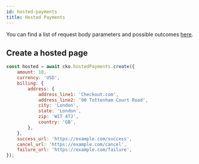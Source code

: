 ```yaml
---
id: hosted-payments
title: Hosted Payments
---
```



You can find a list of request body parameters and possible outcomes [here](https://api-reference.checkout.com/#tag/Hosted-Payments).

## Create a hosted page

```js
const hosted = await cko.hostedPayments.create({
    amount: 10,
    currency: 'USD',
    billing: {
        address: {
            address_line1: 'Checkout.com',
            address_line2: '90 Tottenham Court Road',
            city: 'London',
            state: 'London',
            zip: 'W1T 4TJ',
            country: 'GB',
        },
    },
    success_url: 'https://example.com/success',
    cancel_url: 'https://example.com/cancel',
    failure_url: 'https://example.com/failure',
});
```
